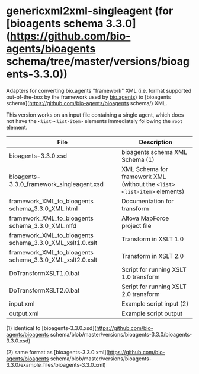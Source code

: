 # genericxml2xml-singleagent (for [bioagents schema 3.3.0](https://github.com/bio-agents/bioagents schema/tree/master/versions/bioagents-3.3.0))
Adapters for converting bio.agents "framework" XML (i.e. format supported out-of-the-box by the framework used by [bio.agents](https://bio.agents)) to [bioagents schema](https://github.com/bio-agents/bioagents schema/) XML.

This version works on an input file containing a single agent, which does not have the ```<list><list-item>``` elements immediately following the ```root``` element.

File | Description
---- | -----------
bioagents-3.3.0.xsd | bioagents schema XML Schema (1)
bioagents-3.3.0_framework_singleagent.xsd | XML Schema for framework XML (without the ```<list><list-item>``` elements)
framework_XML_to_bioagents schema_3.3.0_XML.html | Documentation for transform
framework_XML_to_bioagents schema_3.3.0_XML.mfd | Altova MapForce project file
framework_XML_to_bioagents schema_3.3.0_XML_xslt1.0.xslt | Transform in XSLT 1.0 
framework_XML_to_bioagents schema_3.3.0_XML_xslt2.0.xslt | Transform in XSLT 2.0 
DoTransformXSLT1.0.bat | Script for running XSLT 1.0 transform
DoTransformXSLT2.0.bat | Script for running XSLT 2.0 transform
input.xml | Example script input (2)
output.xml | Example script output

(1) identical to [bioagents-3.3.0.xsd](https://github.com/bio-agents/bioagents schema/blob/master/versions/bioagents-3.3.0/bioagents-3.3.0.xsd)

(2) same format as [bioagents-3.3.0.xml](https://github.com/bio-agents/bioagents schema/blob/master/versions/bioagents-3.3.0/example_files/bioagents-3.3.0.xml)